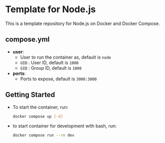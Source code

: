 # Template for Node.js

This is a template repository for Node.js on Docker and Docker Compose.

## compose.yml

- **user**:
  - User to run the container as, default is `node`
  - `UID` : User ID, default is `1000`
  - `GID` : Group ID, default is `1000`
- **ports**:
  - Ports to expose, default is `3000:3000`

## Getting Started

- To start the container, run:

  ```bash
  docker compose up [-d]
  ```

- to start container for development with bash, run:

  ```bash
  docker compose run --rm dev
  ```
